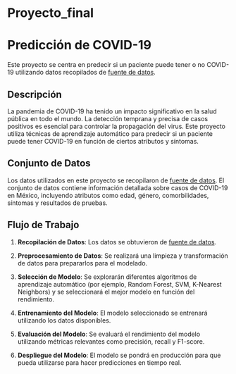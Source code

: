 # Proyecto_final
# Predicción de COVID-19

Este proyecto se centra en predecir si un paciente puede tener o no COVID-19 utilizando datos recopilados de [fuente de datos](https://datos.gob.mx/busca/dataset/informacion-referente-a-casos-covid-19-en-mexico).

## Descripción

La pandemia de COVID-19 ha tenido un impacto significativo en la salud pública en todo el mundo. La detección temprana y precisa de casos positivos es esencial para controlar la propagación del virus. Este proyecto utiliza técnicas de aprendizaje automático para predecir si un paciente puede tener COVID-19 en función de ciertos atributos y síntomas.

## Conjunto de Datos

Los datos utilizados en este proyecto se recopilaron de [fuente de datos](https://datos.gob.mx/busca/dataset/informacion-referente-a-casos-covid-19-en-mexico). El conjunto de datos contiene información detallada sobre casos de COVID-19 en México, incluyendo atributos como edad, género, comorbilidades, síntomas y resultados de pruebas.

## Flujo de Trabajo

1. **Recopilación de Datos**: Los datos se obtuvieron de [fuente de datos](https://datos.gob.mx/busca/dataset/informacion-referente-a-casos-covid-19-en-mexico).

2. **Preprocesamiento de Datos**: Se realizará una limpieza y transformación de datos para prepararlos para el modelado.

3. **Selección de Modelo**: Se explorarán diferentes algoritmos de aprendizaje automático (por ejemplo, Random Forest, SVM, K-Nearest Neighbors) y se seleccionará el mejor modelo en función del rendimiento.

4. **Entrenamiento del Modelo**: El modelo seleccionado se entrenará utilizando los datos disponibles.

5. **Evaluación del Modelo**: Se evaluará el rendimiento del modelo utilizando métricas relevantes como precisión, recall y F1-score.

6. **Despliegue del Modelo**: El modelo se pondrá en producción para que pueda utilizarse para hacer predicciones en tiempo real.
